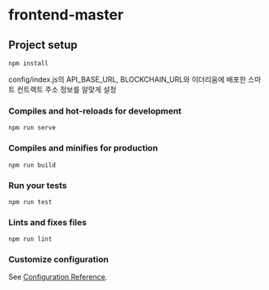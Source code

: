 # frontend-master

## Project setup

```
npm install
```

config/index.js의 API_BASE_URL, BLOCKCHAIN_URL와 이더리움에 배포한 스마트 컨트랙트 주소 정보를 알맞게 설정

### Compiles and hot-reloads for development

```
npm run serve
```

### Compiles and minifies for production

```
npm run build
```

### Run your tests

```
npm run test
```

### Lints and fixes files

```
npm run lint
```

### Customize configuration

See [Configuration Reference](https://cli.vuejs.org/config/).

